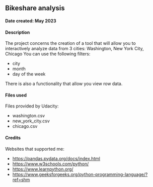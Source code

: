 ## Bikeshare analysis

#### Date created: May 2023

#### Description
The project concerns the creation of a tool that will allow you to interactively analyze data from 3 cities: Washington, New York City, Chicago
You can use the following filters:
- city
- month
- day of the week

There is also a functionality that allow you view row data. 

#### Files used
Files provided by Udacity:
 - washington.csv 
 - new_york_city.csv 
 - chicago.csv
 
#### Credits
Websites that supported me:
- https://pandas.pydata.org/docs/index.html 
- https://www.w3schools.com/python/
- https://www.learnpython.org/
- https://www.geeksforgeeks.org/python-programming-language/?ref=shm